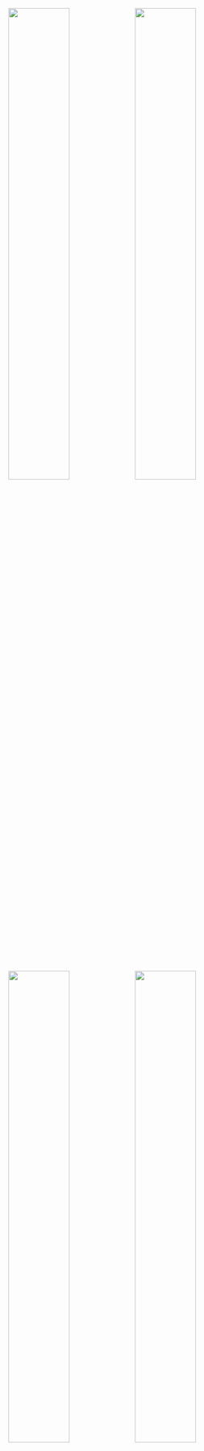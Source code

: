 
<img src="https://raw.githubusercontent.com/wiki/nullpainter/sanchez/images/underlays/reinemann/cworld.january.jpg" width="49%"/> <img src="https://raw.githubusercontent.com/wiki/nullpainter/sanchez/images/underlays/reinemann/world.dec.jpg" width="49%"/><img src="https://raw.githubusercontent.com/wiki/nullpainter/sanchez/images/underlays/reinemann/world.january.jpg" width="49%"/> <img src="https://raw.githubusercontent.com/wiki/nullpainter/sanchez/images/underlays/reinemann/trucolour.jpg" width="49%"/> 
